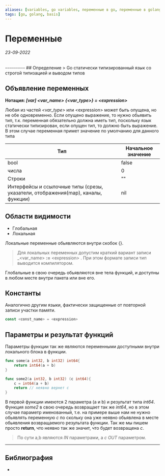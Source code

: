 ```yaml
---
aliases: [variables, go variables, переменные в go, переменные в golang, golang обьявление переменных]
tags: [go, golang, basis]
---
```

# Переменные
<h6>23-09-2022</h6>
----------
## Определение
> Go статически типизированный язык со строгой типизацией и выводом типов

## Объявление переменных
**Нотация: _\[var\] <var_name> \{<var_type>\} = \<expression\>_**

Любая из частей _<var_type>_ или \<expression\> может быть опущена, но не обе одновременно. Если опущено выражение, то нужно обьявить тип, т.к. переменная обязательно должна иметь тип, поскольку язык статически типизирован, если опущен тип, то должно быть выражение. В этом случае переменная примет значение по умолчанию для данного типа

|Тип|Начальное значение|
|---|---|
|bool|false|
|числа|0|
|Строки|""|
|Интерфейсы и ссылочные типы (срезы, указатели, отображения(map), каналы, функции)|nil|

## Области видимости
- Глобальная
- Локальная

Локальные переменные обьявляются внутри скобок {}.
> Для локальных переменных допустим краткий вариант записи _<var_name> **:=** \<expression\> . При этом формате записи тип выводится компилятором.

Глобальные в свою очередь обьявляются вне тела функций, и доступны в любом месте внутри пакета или вне его.

## Константы
Аналогично другим языки, фактически защищенные от повторной записи участки памяти.
```go
const <const_name> = <expression>
```

## Параметры и результат функций
Параметры функции так же являются переменными доступными внутри локального блока в функции.
```go
func some(a int32, b int32) int64{
	return int64(a + b)
}

func some2(a int32, b int32) (c int64){
	c = int64(a + b)
	return // неявно вернет c
}
```

В первой функции имеются 2 параметра (a и b) и результат типа _int64_.
Функция _some2_ в свою очередь возвращает так же _int64_, но в этом случае параметр именованный, т.е. на примере выше нам не нужно обьявлять переменную _c_ по скольку она уже неявно обьявлена в месте обьявления возвращаемого результата функции. Так же мы пишем просто **return**, что неявно так же значит, что будет возвращена _с_.

> По сути а,b являются _IN_ параметрами, а _c_ _OUT_ параметром.




---
## Библиография
- 
